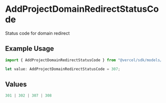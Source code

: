 # AddProjectDomainRedirectStatusCode

Status code for domain redirect

## Example Usage

```typescript
import { AddProjectDomainRedirectStatusCode } from "@vercel/sdk/models/addprojectdomainop.js";

let value: AddProjectDomainRedirectStatusCode = 307;
```

## Values

```typescript
301 | 302 | 307 | 308
```